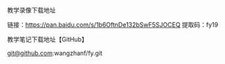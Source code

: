 教学录像下载地址







链接：https://pan.baidu.com/s/1b6OftnDe132bSwF5SJOCEQ 
提取码：fy19 



教学笔记下载地址【GitHub】



git@github.com:wangzhanf/fy.git

